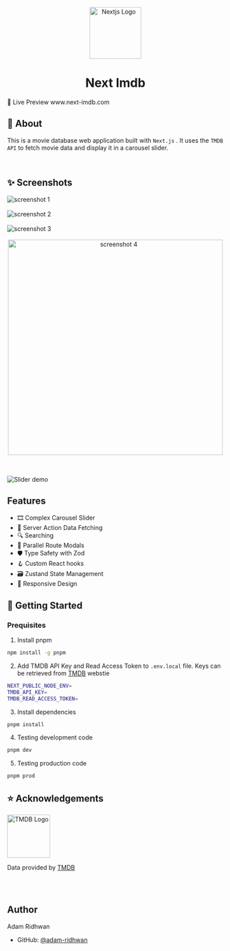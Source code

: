 

<div align="center">
  <img align="center" alt="Nextjs Logo" width="120px" height="120px" src="https://github.com/adam-ridhwan/next-movie/assets/76563028/8361c850-034b-476f-ac60-665f45c2a2df"/>
</div>

<h1 align="center">Next Imdb</h1>

<p>🍿 Live Preview www.next-imdb.com</p>

<h2>🔰 About</h2
             
This is a movie database web application built with `Next.js` . It uses the `TMDB API` to fetch movie data and display it in a carousel slider.

<br />

<h2>✨ Screenshots</h2>

<img src='https://github.com/adam-ridhwan/next-imdb/assets/76563028/bd619cdb-57ac-41bc-b64d-a3628ce829b5' alt='screenshot 1' />

<br />
<br />


<img src='https://github.com/adam-ridhwan/next-imdb/assets/76563028/46a4bd4f-9b5e-4375-95df-0ccc0d361277' alt='screenshot 2' />

<br />
<br />

<img src='https://github.com/adam-ridhwan/next-imdb/assets/76563028/bbc3e8b4-2c53-48a5-8903-39655208c003' alt='screenshot 3' />

<br />
<br />

<div align='center'>
  <img width='500px' src='https://github.com/adam-ridhwan/next-imdb/assets/76563028/f6676b72-201d-4268-9ba8-d88b96a7d985' alt='screenshot 4' />
</div>

<br />
<br />

![Slider demo](https://github.com/adam-ridhwan/next-imdb/assets/76563028/15e2c630-8726-4a6a-9a9e-c1dc07701a4b)

<h2>Features</h2>

- 🎞️ Complex Carousel Slider 
- 📡 Server Action Data Fetching
- 🔍 Searching 
- 🔀 Parallel Route Modals
- 🛡️ Type Safety with Zod
- 🪝 Custom React hooks
- 🗃️ Zustand State Management
- 📱 Responsive Design

<h2>🚀 Getting Started</h2>

<h3>Prequisites</h3>

1) Install pnpm
```bash
npm install -g pnpm
```

2) Add TMDB API Key and Read Access Token to `.env.local` file. Keys can be retrieved from [TMDB](https://developer.themoviedb.org/docs/getting-started) webstie
```bash
NEXT_PUBLIC_NODE_ENV=
TMDB_API_KEY=
TMDB_READ_ACCESS_TOKEN=
```

3) Install dependencies
```bash
pnpm install
```

4) Testing development code
```bash
pnpm dev
```

5) Testing production code
```bash
pnpm prod
```

<h2>⭐️ Acknowledgements</h2>

<img  alt="TMDB Logo" width="100px" src="https://github.com/adam-ridhwan/next-imdb/assets/76563028/ac3b833f-3b4c-4152-8b78-6431d2731a63"/>

Data provided by [TMDB](https://www.themoviedb.org/)

<br/>
<br/>

<h2>Author</h2>

<p>Adam Ridhwan</p>

- GitHub: [@adam-ridhwan](https://github.com/adam-ridhwan)



